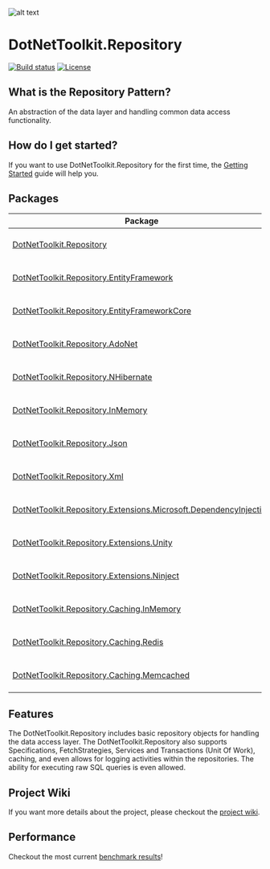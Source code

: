 ![alt text](https://raw.githubusercontent.com/johelvisguzman/DotNetToolkit.Repository/master/Toolkit.png)

# DotNetToolkit.Repository

[![Build status](https://ci.appveyor.com/api/projects/status/v02h9efjwev30sof?svg=true)](https://ci.appveyor.com/project/johelvisguzman/dotnettoolkit-repository)
[![License](https://img.shields.io/badge/license-MIT-blue.svg)](LICENSE.md)

## What is the Repository Pattern?

An abstraction of the data layer and handling common data access functionality.

## How do I get started?
If you want to use DotNetToolkit.Repository for the first time, the [Getting Started](https://github.com/johelvisguzman/DotNetToolkit.Repository/wiki/Getting-Started) guide will help you.

## Packages

| Package | NuGet Stable  | Downloads | MyGet |
| ------- | ------------- | --------- | ----- |
[DotNetToolkit.Repository](https://www.nuget.org/packages/DotNetToolkit.Repository/) | [![DotNetToolkit.Repository](https://img.shields.io/nuget/v/DotNetToolkit.Repository.svg)](https://www.nuget.org/packages/DotNetToolkit.Repository/) | [![DotNetToolkit.Repository](https://img.shields.io/nuget/dt/DotNetToolkit.Repository.svg)](https://www.nuget.org/packages/DotNetToolkit.Repository/) | [![MyGet (dev)](https://img.shields.io/myget/dotnettoolkitrepository-dev/v/DotNetToolkit.Repository.svg)](https://www.myget.org/feed/dotnettoolkitrepository-dev/package/nuget/DotNetToolkit.Repository) |
[DotNetToolkit.Repository.EntityFramework](https://www.nuget.org/packages/DotNetToolkit.Repository.EntityFramework/) | [![DotNetToolkit.Repository.EntityFramework](https://img.shields.io/nuget/v/DotNetToolkit.Repository.EntityFramework.svg)](https://www.nuget.org/packages/DotNetToolkit.Repository.EntityFramework/) | [![DotNetToolkit.Repository.EntityFramework](https://img.shields.io/nuget/dt/DotNetToolkit.Repository.EntityFramework.svg)](https://www.nuget.org/packages/DotNetToolkit.Repository.EntityFramework/) | [![MyGet (dev)](https://img.shields.io/myget/dotnettoolkitrepository-dev/v/DotNetToolkit.Repository.EntityFramework.svg)](https://www.myget.org/feed/dotnettoolkitrepository-dev/package/nuget/DotNetToolkit.Repository.EntityFramework) |
[DotNetToolkit.Repository.EntityFrameworkCore](https://www.nuget.org/packages/DotNetToolkit.Repository.EntityFrameworkCore/) | [![DotNetToolkit.Repository.EntityFrameworkCore](https://img.shields.io/nuget/v/DotNetToolkit.Repository.EntityFrameworkCore.svg)](https://www.nuget.org/packages/DotNetToolkit.Repository.EntityFrameworkCore/) | [![DotNetToolkit.Repository.EntityFrameworkCore](https://img.shields.io/nuget/dt/DotNetToolkit.Repository.EntityFrameworkCore.svg)](https://www.nuget.org/packages/DotNetToolkit.Repository.EntityFrameworkCore/) | [![MyGet (dev)](https://img.shields.io/myget/dotnettoolkitrepository-dev/v/DotNetToolkit.Repository.EntityFrameworkCore.svg)](https://www.myget.org/feed/dotnettoolkitrepository-dev/package/nuget/DotNetToolkit.Repository.EntityFrameworkCore) |
[DotNetToolkit.Repository.AdoNet](https://www.nuget.org/packages/DotNetToolkit.Repository.AdoNet/) | [![DotNetToolkit.Repository.AdoNet](https://img.shields.io/nuget/v/DotNetToolkit.Repository.AdoNet.svg)](https://www.nuget.org/packages/DotNetToolkit.Repository.AdoNet/) | [![DotNetToolkit.Repository.AdoNet](https://img.shields.io/nuget/dt/DotNetToolkit.Repository.AdoNet.svg)](https://www.nuget.org/packages/DotNetToolkit.Repository.AdoNet/) | [![MyGet (dev)](https://img.shields.io/myget/dotnettoolkitrepository-dev/v/DotNetToolkit.Repository.AdoNet.svg)](https://www.myget.org/feed/dotnettoolkitrepository-dev/package/nuget/DotNetToolkit.Repository.AdoNet) |
[DotNetToolkit.Repository.NHibernate](https://www.nuget.org/packages/DotNetToolkit.Repository.NHibernate/) | [![DotNetToolkit.Repository.NHibernate](https://img.shields.io/nuget/v/DotNetToolkit.Repository.NHibernate.svg)](https://www.nuget.org/packages/DotNetToolkit.Repository.NHibernate/) | [![DotNetToolkit.Repository.NHibernate](https://img.shields.io/nuget/dt/DotNetToolkit.Repository.NHibernate.svg)](https://www.nuget.org/packages/DotNetToolkit.Repository.NHibernate/) | [![MyGet (dev)](https://img.shields.io/myget/dotnettoolkitrepository-dev/v/DotNetToolkit.Repository.NHibernate.svg)](https://www.myget.org/feed/dotnettoolkitrepository-dev/package/nuget/DotNetToolkit.Repository.NHibernate) |
[DotNetToolkit.Repository.InMemory](https://www.nuget.org/packages/DotNetToolkit.Repository.InMemory/) | [![DotNetToolkit.Repository.InMemory](https://img.shields.io/nuget/v/DotNetToolkit.Repository.InMemory.svg)](https://www.nuget.org/packages/DotNetToolkit.Repository.InMemory/) | [![DotNetToolkit.Repository.InMemory](https://img.shields.io/nuget/dt/DotNetToolkit.Repository.InMemory.svg)](https://www.nuget.org/packages/DotNetToolkit.Repository.InMemory/) | [![MyGet (dev)](https://img.shields.io/myget/dotnettoolkitrepository-dev/v/DotNetToolkit.Repository.InMemory.svg)](https://www.myget.org/feed/dotnettoolkitrepository-dev/package/nuget/DotNetToolkit.Repository.InMemory) |
[DotNetToolkit.Repository.Json](https://www.nuget.org/packages/DotNetToolkit.Repository.Json/) | [![DotNetToolkit.Repository.Json](https://img.shields.io/nuget/v/DotNetToolkit.Repository.Json.svg)](https://www.nuget.org/packages/DotNetToolkit.Repository.Json/) | [![DotNetToolkit.Repository.Json](https://img.shields.io/nuget/dt/DotNetToolkit.Repository.Json.svg)](https://www.nuget.org/packages/DotNetToolkit.Repository.Json/) | [![MyGet (dev)](https://img.shields.io/myget/dotnettoolkitrepository-dev/v/DotNetToolkit.Repository.Json.svg)](https://www.myget.org/feed/dotnettoolkitrepository-dev/package/nuget/DotNetToolkit.Repository.Json) |
[DotNetToolkit.Repository.Xml](https://www.nuget.org/packages/DotNetToolkit.Repository.Xml/) | [![DotNetToolkit.Repository.Xml](https://img.shields.io/nuget/v/DotNetToolkit.Repository.Xml.svg)](https://www.nuget.org/packages/DotNetToolkit.Repository.Xml/) | [![DotNetToolkit.Repository.Xml](https://img.shields.io/nuget/dt/DotNetToolkit.Repository.Xml.svg)](https://www.nuget.org/packages/DotNetToolkit.Repository.Xml/) | [![MyGet (dev)](https://img.shields.io/myget/dotnettoolkitrepository-dev/v/DotNetToolkit.Repository.Xml.svg)](https://www.myget.org/feed/dotnettoolkitrepository-dev/package/nuget/DotNetToolkit.Repository.Xml) |
[DotNetToolkit.Repository.Extensions.Microsoft.DependencyInjection](https://www.nuget.org/packages/DotNetToolkit.Repository.Extensions.Microsoft.DependencyInjection/) | [![DotNetToolkit.Repository.Extensions.Microsoft.DependencyInjection](https://img.shields.io/nuget/v/DotNetToolkit.Repository.Extensions.Microsoft.DependencyInjection.svg)](https://www.nuget.org/packages/DotNetToolkit.Repository.Extensions.Microsoft.DependencyInjection/) | [![DotNetToolkit.Repository.Extensions.Microsoft.DependencyInjection](https://img.shields.io/nuget/dt/DotNetToolkit.Repository.Extensions.Microsoft.DependencyInjection.svg)](https://www.nuget.org/packages/DotNetToolkit.Repository.Extensions.Microsoft.DependencyInjection/) | [![MyGet (dev)](https://img.shields.io/myget/dotnettoolkitrepository-dev/v/DotNetToolkit.Repository.Extensions.Microsoft.DependencyInjection.svg)](https://www.myget.org/feed/dotnettoolkitrepository-dev/package/nuget/DotNetToolkit.Repository.Extensions.Microsoft.DependencyInjection) |
[DotNetToolkit.Repository.Extensions.Unity](https://www.nuget.org/packages/DotNetToolkit.Repository.Extensions.Unity/) | [![DotNetToolkit.Repository.Extensions.Unity](https://img.shields.io/nuget/v/DotNetToolkit.Repository.Extensions.Unity.svg)](https://www.nuget.org/packages/DotNetToolkit.Repository.Extensions.Unity/) | [![DotNetToolkit.Repository.Extensions.Unity](https://img.shields.io/nuget/dt/DotNetToolkit.Repository.Extensions.Unity.svg)](https://www.nuget.org/packages/DotNetToolkit.Repository.Extensions.Unity/) | [![MyGet (dev)](https://img.shields.io/myget/dotnettoolkitrepository-dev/v/DotNetToolkit.Repository.Extensions.Unity.svg)](https://www.myget.org/feed/dotnettoolkitrepository-dev/package/nuget/DotNetToolkit.Repository.Extensions.Unity) |
[DotNetToolkit.Repository.Extensions.Ninject](https://www.nuget.org/packages/DotNetToolkit.Repository.Extensions.Ninject/) | [![DotNetToolkit.Repository.Extensions.Ninject](https://img.shields.io/nuget/v/DotNetToolkit.Repository.Extensions.Ninject.svg)](https://www.nuget.org/packages/DotNetToolkit.Repository.Extensions.Ninject/) | [![DotNetToolkit.Repository.Extensions.Ninject](https://img.shields.io/nuget/dt/DotNetToolkit.Repository.Extensions.Ninject.svg)](https://www.nuget.org/packages/DotNetToolkit.Repository.Extensions.Ninject/) | [![MyGet (dev)](https://img.shields.io/myget/dotnettoolkitrepository-dev/v/DotNetToolkit.Repository.Extensions.Ninject.svg)](https://www.myget.org/feed/dotnettoolkitrepository-dev/package/nuget/DotNetToolkit.Repository.Extensions.Ninject) |
[DotNetToolkit.Repository.Caching.InMemory](https://www.nuget.org/packages/DotNetToolkit.Repository.Caching.InMemory/) | [![DotNetToolkit.Repository.Caching.InMemory](https://img.shields.io/nuget/v/DotNetToolkit.Repository.Caching.InMemory.svg)](https://www.nuget.org/packages/DotNetToolkit.Repository.Caching.InMemory/) | [![DotNetToolkit.Repository.Caching.InMemory](https://img.shields.io/nuget/dt/DotNetToolkit.Repository.Caching.InMemory.svg)](https://www.nuget.org/packages/DotNetToolkit.Repository.Caching.InMemory/) | [![MyGet (dev)](https://img.shields.io/myget/dotnettoolkitrepository-dev/v/DotNetToolkit.Repository.Caching.InMemory.svg)](https://www.myget.org/feed/dotnettoolkitrepository-dev/package/nuget/DotNetToolkit.Repository.Caching.InMemory) |
[DotNetToolkit.Repository.Caching.Redis](https://www.nuget.org/packages/DotNetToolkit.Repository.Caching.Redis/) | [![DotNetToolkit.Repository.Caching.Redis](https://img.shields.io/nuget/v/DotNetToolkit.Repository.Caching.Redis.svg)](https://www.nuget.org/packages/DotNetToolkit.Repository.Caching.Redis/) | [![DotNetToolkit.Repository.Caching.Redis](https://img.shields.io/nuget/dt/DotNetToolkit.Repository.Caching.Redis.svg)](https://www.nuget.org/packages/DotNetToolkit.Repository.Caching.Redis/) | [![MyGet (dev)](https://img.shields.io/myget/dotnettoolkitrepository-dev/v/DotNetToolkit.Repository.Caching.Redis.svg)](https://www.myget.org/feed/dotnettoolkitrepository-dev/package/nuget/DotNetToolkit.Repository.Caching.Redis) |
[DotNetToolkit.Repository.Caching.Memcached](https://www.nuget.org/packages/DotNetToolkit.Repository.Caching.Memcached/) | [![DotNetToolkit.Repository.Caching.Memcached](https://img.shields.io/nuget/v/DotNetToolkit.Repository.Caching.Memcached.svg)](https://www.nuget.org/packages/DotNetToolkit.Repository.Caching.Memcached/) | [![DotNetToolkit.Repository.Caching.Memcached](https://img.shields.io/nuget/dt/DotNetToolkit.Repository.Caching.Memcached.svg)](https://www.nuget.org/packages/DotNetToolkit.Repository.Caching.Memcached/) | [![MyGet (dev)](https://img.shields.io/myget/dotnettoolkitrepository-dev/v/DotNetToolkit.Repository.Caching.Memcached.svg)](https://www.myget.org/feed/dotnettoolkitrepository-dev/package/nuget/DotNetToolkit.Repository.Caching.Memcached) |

## Features

The DotNetToolkit.Repository includes basic repository objects for handling the data access layer. The DotNetToolkit.Repository also supports Specifications, FetchStrategies, Services and Transactions (Unit Of Work), caching, and even allows for logging activities within the repositories. The ability for executing raw SQL queries is even allowed.

## Project Wiki

If you want more details about the project, please checkout the [project wiki](https://github.com/johelvisguzman/DotNetToolkit.Repository/wiki/Home).

## Performance

Checkout the most current [benchmark results](https://github.com/johelvisguzman/DotNetToolkit.Repository/wiki/Performance)!
